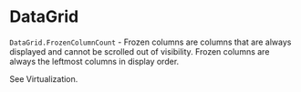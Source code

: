 # DataGrid

`DataGrid.FrozenColumnCount` - Frozen columns are columns that are always displayed and cannot be scrolled out of visibility. Frozen columns are always the leftmost columns in display order.

See Virtualization.


<!--stackedit_data:
eyJoaXN0b3J5IjpbMjA5MDUzMDYyNV19
-->
